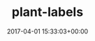---
title:		"plant-labels"
type:		"upload"
description:		"TBC"
date:		"2017-04-01 15:33:03+00:00"
album:		"nature"
filename:		"plant-labels.md"
series:		""
cl_public_id:		"nature/plant-labels"
cl_version:		1497005105
format:		"tiff"
bytes:		5659076
width:		2560
height:		1440
exposure_mode:		"Auto"
program:		"Aperture-priority AE"
aperture:		"2.8"
focal_length:		"48.0 mm"
iso:		"100"
shutter_speed:		"1/1000"
metering:		"Multi-segment"
flash:		"Off, Did not fire"
white_balance:		"As Shot"
colour_temp:		"5300"
has_crop:		"false"
orientation:		"Horizontal (normal)"
camera_model:		"NIKON D800"
lens_info:		"24-70mm f/2.8"
artist:		"No artist info"
x_resolution:		"300"
y_resolution:		"300"
---